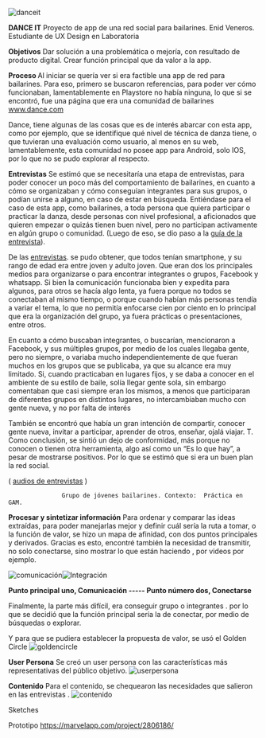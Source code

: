 


![danceit](https://i.imgur.com/fhtvwGy.jpg)


<b>DANCE IT</b>
Proyecto de app de una red social para bailarines.
Enid Veneros. Estudiante de UX Design en Laboratoria

<b>Objetivos</b>
Dar solución a una problemática o mejoría, con resultado de producto digital. Crear   función principal que da valor a la app.

<b> Proceso </b>
Al iniciar se quería ver si era factible una app de red para bailarines. Para eso, primero se buscaron referencias, para poder ver cómo funcionaban, lamentablemente en Playstore no había ninguna, lo que si se encontró, fue una página que era una comunidad de bailarines www.dance.com
       

Dance, tiene algunas de las cosas que es de interés abarcar con esta app, como por ejemplo, que se identifique qué nivel de técnica de danza tiene, o que tuvieran una evaluación como usuario, al menos en su web, lamentablemente, esta comunidad no posee app para Android, solo IOS, por lo que no se pudo explorar al respecto.                                                 
       

**Entrevistas**
Se estimó que se necesitaría una etapa de entrevistas, para poder conocer un poco más del comportamiento de bailarines, en cuanto a cómo se organizaban y cómo  conseguían integrantes para sus grupos, o podían unirse a alguno, en caso de estar en búsqueda. Entiéndase para el caso de esta app, como bailarines, a toda persona que quiera participar o practicar la danza, desde personas con nivel profesional, a aficionados que quieren empezar o quizás tienen buen nivel, pero no  participan activamente en algún grupo o comunidad.  (Luego de eso, se dio paso a la <a href="https://drive.google.com/open?id=1mc0iS_5OkSkNDttIhyq_x-epEgNU0pmX-c8eldn8z40">guía de la entrevista</a>).

De las <a href="https://drive.google.com/open?id=18s_3hnytXKxztzXHbIOpifgdnmv3sjdx1gzLVPoKMks">entrevistas</a>. se pudo obtener, que todos tenían smartphone,  y su rango de edad era entre joven y adulto joven. Que eran dos los principales medios para organizarse o para encontrar integrantes o grupos,  Facebook y whatsapp. Si bien la comunicación funcionaba bien y expedita para algunos, para otros se hacía algo lenta, ya fuera porque no todos se conectaban al mismo tiempo, o porque cuando habían más personas tendía a variar el tema, lo que no permitía enfocarse cien por ciento en lo principal que era la organización del grupo, ya fuera prácticas o presentaciones, entre otros.

En cuanto a cómo buscaban integrantes, o buscarían,  mencionaron a Facebook, y sus múltiples grupos,  por medio de los cuales llegaba gente, pero no siempre, o variaba mucho independientemente de que fueran muchos en los grupos que se publicaba, ya que su alcance era muy limitado. Si, cuando practicaban en lugares fijos, y se daba a conocer en el ambiente de su estilo de baile, solía llegar gente sola, sin embargo comentaban que casi siempre eran los mismos, a menos que participaran de diferentes grupos en  distintos lugares, no intercambiaban mucho con gente nueva, y no por falta de interés  

También se encontró que había un gran intención de  compartir, conocer gente nueva, invitar a participar, aprender de otros, enseñar, ojalá viajar.
     T.    
Como conclusión, se sintió un dejo de conformidad, más porque no conocen o tienen otra herramienta, algo así  como un “Es lo que hay”, a pesar de mostrarse positivos. Por lo que  se estimó que si era un buen plan la red social.

( <a href="https://drive.google.com/open?id=1bW_MIzVM7Nhphn2AjhERhtge9tjIVFWF">audios de entrevistas</a> )

   


    


     
       
                   Grupo de jóvenes bailarines. Contexto:  Práctica en GAM. 

<b>Procesar y sintetizar información</b> 
Para ordenar y comparar las ideas extraídas, para poder manejarlas mejor y definir cuál sería la ruta a tomar, o la función de valor, se hizo un mapa de afinidad,  con dos puntos principales y derivados. Gracias es esto,  encontré también la necesidad de transmitir, no solo conectarse, sino mostrar lo que están haciendo , por videos por ejemplo.



![comunicación](https://i.imgur.com/nEn08ko.jpg)![Integración](https://i.imgur.com/DmABMc2.jpg)


<b> Punto principal uno, Comunicación ----- Punto número dos, Conectarse</b>


Finalmente, la parte más difícil, era conseguir  grupo o integrantes .  por lo que se decidió que la función principal sería la de conectar, por medio de búsquedas o  explorar.


Y para que se pudiera establecer la propuesta de valor, se usó  el Golden Circle
![goldencircle](https://i.imgur.com/c9lWWea.jpg)






<b>User Persona</b>
Se creó un user persona con las características más representativas del público objetivo.
![userpersona](https://i.imgur.com/Vvh6Cgt.jpg)

<b>Contenido</b>
Para el contenido, se chequearon las necesidades que salieron en las entrevistas . 
![contenido](https://i.imgur.com/imozZNf.jpg)

Sketches








Prototipo https://marvelapp.com/project/2806186/
